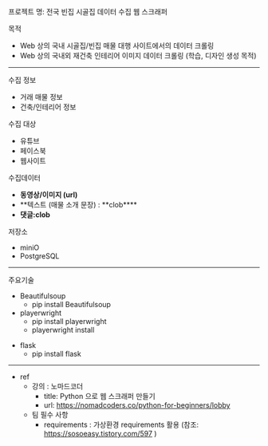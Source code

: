프로젝트 명: 전국 빈집 시골집 데이터 수집 웹 스크래퍼

목적

- Web 상의 국내 시골집/빈집 매물 대행 사이트에서의 데이터 크롤링
- Web 상의 국내외 재건축 인테리어 이미지 데이터 크롤링 (학습, 디자인 생성 목적)

---

수집 정보

- 거래 매물 정보
- 건축/인테리어 정보

수집 대상

- 유튜브
- 페이스북
- 웹사이트

수집데이터

- **동영상/이미지 (url)**
- **텍스트 (매물 소개 문장) : **clob\*\*\*\*
- **댓글:clob**

저장소

- miniO
- PostgreSQL

---

주요기술

- Beautifulsoup
  - pip install Beautifulsoup
- playerwright
  - pip install playerwright
  - playerwright install

* flask
  - pip install flask

---

- ref
  - 강의 : 노마드코더
    - title: Python 으로 웹 스크래퍼 만들기
    - url: https://nomadcoders.co/python-for-beginners/lobby
  - 팀 필수 사항
    - requirements : 가상환경 requirements 활용 (참조: https://sosoeasy.tistory.com/597 )
